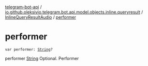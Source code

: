 [telegram-bot-api](../../index.md) / [io.github.oleksivio.telegram.bot.api.model.objects.inline.queryresult](../index.md) / [InlineQueryResultAudio](index.md) / [performer](./performer.md)

# performer

`var performer: `[`String`](https://kotlinlang.org/api/latest/jvm/stdlib/kotlin/-string/index.html)`?`

performer [String](https://kotlinlang.org/api/latest/jvm/stdlib/kotlin/-string/index.html) Optional. Performer

